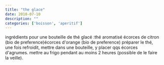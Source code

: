```yaml
---
title: "the glace"
date: 2018-07-10
description: ""
categories: ['boisson', 'aperitif']
---
```


          
ingr&eacute;dients pour une bouteille de th&eacute; glac&eacute; :th&eacute; aromatis&eacute;&nbsp;&eacute;corces de citron (bio de preference)&eacute;corces d&#39;orange (bio de preference)&nbsp;pr&eacute;parer le th&eacute;, une fois refroidit, mettre dans une bouteille, y placer qqs &eacute;corces d&#39;agrumes. mettre au frigo pendant au moins 2 heures (possible de le faire la veille).&nbsp;

                          
